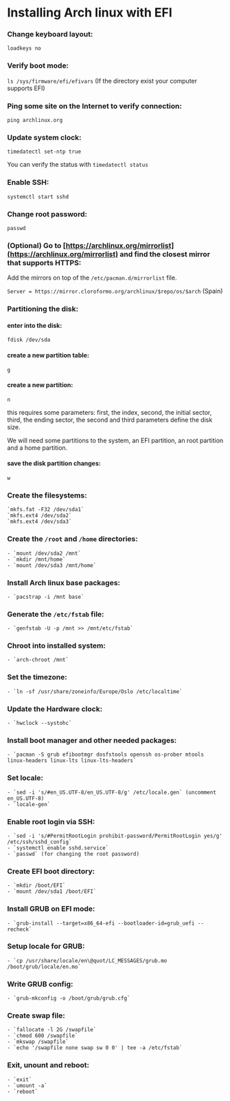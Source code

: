 # Installing Arch linux with EFI

### Change keyboard layout:

   `loadkeys no`

### Verify boot mode:

   `ls /sys/firmware/efi/efivars` (If the directory exist your computer supports EFI)

### Ping some site on the Internet to verify connection:

   `ping archlinux.org`
   
### Update system clock:

   `timedatectl set-ntp true`
   
   You can verify the status with `timedatectl status`

### Enable SSH:

`systemctl start sshd`

### Change root password:

`passwd`

### (Optional) Go to [https://archlinux.org/mirrorlist](https://archlinux.org/mirrorlist) and find the closest mirror that supports HTTPS:

Add the mirrors on top of the `/etc/pacman.d/mirrorlist` file.

`Server = https://mirror.cloroformo.org/archlinux/$repo/os/$arch` (Spain)

### Partitioning the disk:

   #### enter into the disk:
   
   `fdisk /dev/sda`
   
   #### create a new partition table:
   
   `g`
   
   #### create a new partition:
   
   `n`
      
   this requires some parameters: first, the index, second, the initial sector, third, the ending sector,  the second and third parameters define the disk size.
    
   We will need some partitions to the system, an EFI partition, an root partition and a home partition.
      
   #### save the disk partition changes:
   
   `w`
      
### Create the filesystems:
    `mkfs.fat -F32 /dev/sda1`
    `mkfs.ext4 /dev/sda2`
    `mkfs.ext4 /dev/sda3`

### Create the `/root` and `/home` directories:
    - `mount /dev/sda2 /mnt`
    - `mkdir /mnt/home`
    - `mount /dev/sda3 /mnt/home`

### Install Arch linux base packages:
    - `pacstrap -i /mnt base`

### Generate the `/etc/fstab` file:
    - `genfstab -U -p /mnt >> /mnt/etc/fstab`

### Chroot into installed system:
    - `arch-chroot /mnt`

### Set the timezone:
    - `ln -sf /usr/share/zoneinfo/Europe/Oslo /etc/localtime`

### Update the Hardware clock:
    - `hwclock --systohc`

### Install boot manager and other needed packages:
    - `pacman -S grub efibootmgr dosfstools openssh os-prober mtools linux-headers linux-lts linux-lts-headers`

### Set locale:
    - `sed -i 's/#en_US.UTF-8/en_US.UTF-8/g' /etc/locale.gen` (uncomment en_US.UTF-8)
    - `locale-gen`

### Enable root login via SSH:
    - `sed -i 's/#PermitRootLogin prohibit-password/PermitRootLogin yes/g' /etc/ssh/sshd_config`
    - `systemctl enable sshd.service`
    - `passwd` (for changing the root password)

### Create EFI boot directory:
    - `mkdir /boot/EFI`
    - `mount /dev/sda1 /boot/EFI`

### Install GRUB on EFI mode:
    - `grub-install --target=x86_64-efi --bootloader-id=grub_uefi --recheck`

### Setup locale for GRUB:
    - `cp /usr/share/locale/en\@quot/LC_MESSAGES/grub.mo /boot/grub/locale/en.mo`

### Write GRUB config:
    - `grub-mkconfig -o /boot/grub/grub.cfg`

### Create swap file:
    - `fallocate -l 2G /swapfile`
    - `chmod 600 /swapfile`
    - `mkswap /swapfile`
    - `echo '/swapfile none swap sw 0 0' | tee -a /etc/fstab`

### Exit, unount and reboot:
    - `exit`
    - `umount -a`
    - `reboot`
